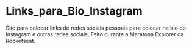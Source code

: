 # Links_para_Bio_Instagram
Site para colocar links de redes sociais pessoais para colocar na bio do Instagram e outras redes sociais. Feito durante a Maratona Explorer da Rocketseat.
